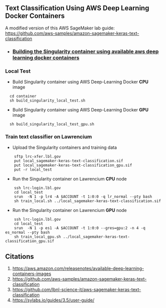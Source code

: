 ## Text Classification Using AWS Deep Learning Docker Containers

A modified version of this AWS SageMaker lab guide: https://github.com/aws-samples/amazon-sagemaker-keras-text-classification

* ### [Building the Singularity container using available aws deep learning docker containers](./singularity_docker.ipynb)  
### Local Test
  * Build Singularity container using AWS Deep-Learning Docker __CPU__ image
```shell
  cd container
  sh build_singularity_local_test.sh
```

  * Build Singularity container using AWS Deep-Learning Docker __GPU__ image
```shell
  sh build_singularity_local_test_gpu.sh
```

### Train text classifier on Lawrencium
  * Upload the Singularity containers and training data
```shell
    sftp lrc-xfer.lbl.gov
    put local_sagemaker-keras-text-classification.sif
    put local_sagemaker-keras-text-classification_gpu.sif
    put -r local_test
```

  * Run the Singularity container on Lawrencium __CPU__ node
```shell
    ssh lrc-login.lbl.gov
    cd local_test
    srun  -N 1 -p lr4 -A $ACCOUNT -t 1:0:0 -q lr_normal --pty bash
    sh train_local.sh ../local_sagemaker-keras-text-classification.sif
```

  * Run the Singularity container on Lawrencium __GPU__ node
```shell
    ssh lrc-login.lbl.gov
    cd local_test
    srun  -N 1 -p es1 -A $ACCOUNT -t 1:0:0 --gres=gpu:2 -n 4 -q es_normal --pty bash
    sh train_local_gpu.sh ../local_sagemaker-keras-text-classification_gpu.sif
```

## Citations
1. https://aws.amazon.com/releasenotes/available-deep-learning-containers-images
1. https://github.com/aws-samples/amazon-sagemaker-keras-text-classification
1. https://github.com/lbnl-science-it/aws-sagemaker-keras-text-classification
1. https://sylabs.io/guides/3.5/user-guide/
